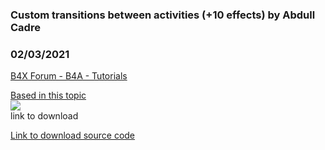 ### Custom transitions between activities (+10 effects) by Abdull Cadre
### 02/03/2021
[B4X Forum - B4A - Tutorials](https://www.b4x.com/android/forum/threads/127271/)

[Based in this topic](https://www.b4x.com/android/forum/threads/custom-transitions-between-activities.15065/)  
![](https://www.b4x.com/android/forum/attachments/107348)  
link to download  
  
[Link to download source code](https://www.dropbox.com/sh/fl1byntmz6awp0y/AAAO3azLcmv6K-lEZO-5mzeza?dl=0)